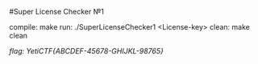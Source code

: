 #Super License Checker №1

compile: make
run: ./SuperLicenseChecker1 \<License-key\>
clean: make clean

<i>flag: YetiCTF{ABCDEF-45678-GHIJKL-98765}</i>
